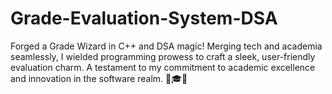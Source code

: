 # Grade-Evaluation-System-DSA
Forged a Grade Wizard in C++ and DSA magic! Merging tech and academia seamlessly, I wielded programming prowess to craft a sleek, user-friendly evaluation charm. A testament to my commitment to academic excellence and innovation in the software realm. 🚀🎓✨
